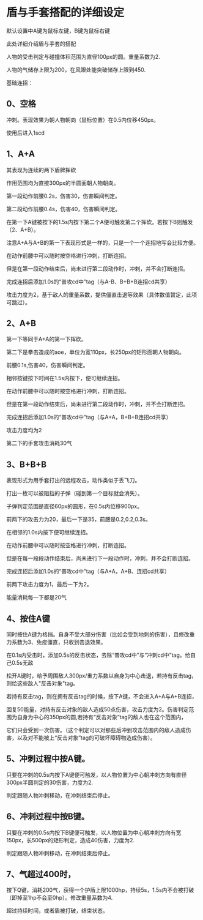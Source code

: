 # 盾与手套搭配的详细设定

默认设置中A键为鼠标左键，B键为鼠标右键

此处详细介绍盾与手套的搭配

人物的受击判定与碰撞体积范围为直径100px的圆。重量系数为2.

人物的气储存上限为200，在风眼处能突破储存上限到450.



基础连招：

## 0、空格

冲刺。表现效果为朝人物朝向（鼠标位置）在0.5内位移450px。

使用后进入1scd



## 1、A+A 

其表现为连续的两下盾牌挥砍

作用范围均为直接300px的半圆面朝人物朝向。

第一段动作前腰0.2s，伤害30，伤害瞬间判定。

第二段动作前腰0.4s，伤害40，伤害瞬间判定。

在第一下A键被按下的1.5s内按下第二个A便可触发第二个挥砍。若按下B则触发（2、A+B）。

注意A+A与A+B的第一下表现形式是一样的，只是一个一个连招地写会比较方便。

在动作前腰中可以随时按空格进行冲刺，打断连招。

但是在第一段动作结束后，尚未进行第二段动作时，冲刺，并不会打断连招。

完成连招后添加1.0s的“普攻cd中”tag（与A-B、B+B+B连招cd共享）

攻击力度为2，基于敌人的重量系数，提供僵直击退等效果（具体数值暂定，此项可跳过）。





## 2、A+B

第一下等同于A+A的第一下挥砍。

第二下是拳击造成的aoe，单位为宽110px，长250px的矩形面朝人物朝向。

前腰0.1s,伤害40，伤害瞬间判定。

相邻按键按下时间在1.5s内按下，便可继续连招。

在动作前腰中可以随时按空格进行冲刺，打断连招。

但是在第一段动作结束后，尚未进行第二段动作时，冲刺，并不会打断连招。

完成连招后添加1.0s的“普攻cd中”tag（与A+A，B+B+B连招cd共享）

攻击力度均为2

第二下的手套攻击消耗30气



## 3、B+B+B

表现形式为用手套打出的远程攻击，动作类似于丢飞刀。

打出一枚可以被阻挡的子弹（碰到第一个目标就会消失）。

子弹判定范围是直径60px的圆形，在0.5s内位移900px。

前两下的攻击力为20，最后一下是35，前腰是0.2,0.2,0.3s。

在相邻的1.0s内按下便可继续连招。

在动作前腰中可以随时按空格进行冲刺，打断连招。

但是在每一段段动作结束后，尚未进行下一段动作时，冲刺，并不会打断连招。

完成连招后添加1.0s的“普攻cd中”tag（与A+A，A+B、连招cd共享）

前两下攻击力度为1，最后一下为2。

能量消耗每一下都是20气



## 4、按住A键

同时按住A键为格挡。自身不受大部分伤害（比如会受到地刺的伤害），且修改重力系数为3、免疫僵直，只收到击退效果。

在0.1s内受击时，添加0.5s的反击状态，去除“普攻cd中”与“冲刺cd中”tag。给自己0.5s无敌

松开A键时，给予周围敌人300px/重力系数以自身为中心击退，若持有反击tag，则给这些敌人"反击对象"tag。

若持有反击tag，则在拥有反击tag的时候，按下A键，不会进入A+A与A+B连招，

回复50能量，对持有反击对象的敌人造成50点伤害，攻击力度为2。伤害判定范围为自身为中心的350px的圆,若持有“反击对象”tag的敌人也在这个范围内，

它们只会受到一次伤害。（这个判定可以对那些后冲到攻击范围内的敌人造成伤害，以及对不能被上“反击对象”tag的可破坏障碍物造成伤害）。



## 5、冲刺过程中按A键。

只要在冲刺的0.5s内按下A键便可触发，以人物位置为中心朝冲刺方向有直径300px半圆判定的30伤害，力度为2.

判定跟随人物冲刺移动，在冲刺结束后停止。



## 6、冲刺过程中按B键。 

只要在冲刺的0.5s内按下B键便可触发，以人物位置为中心朝冲刺方向有宽150px，长500px的矩形判定，造成40伤害，力度为2.

判定跟随人物冲刺移动，在冲刺结束后停止。



## 7、气超过400时，

按下Q键，消耗200气，获得一个护盾上限1000hp，持续5s，1.5s内不会被打破（即掉至1hp不会至0hp）。修改重量系数为4.

超过持续时间，或者盾被打破，结束状态。